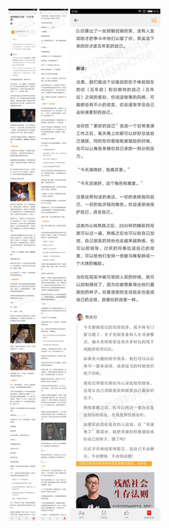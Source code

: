 ![](../../images/2017年05月/GX0516如何做自己的“人生导演”.jpg)
![](../../images/2017年05月/GX0516如何做自己的“人生导演”2.jpg)
![](../../images/2017年05月/GX0516如何做自己的“人生导演”3.jpg)
